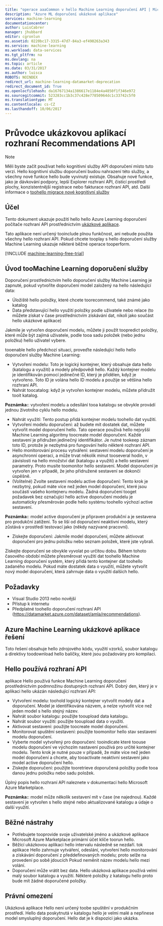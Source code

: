 ```yaml
---
title: "operace aaaCommon v hello Machine Learning doporučení API | Microsoft Docs"
description: "Azure ML doporučení ukázkové aplikace"
services: machine-learning
documentationcenter: 
author: LuisCabrer
manager: jhubbard
editor: cgronlun
ms.assetid: 0220bc17-3315-47d7-84a3-ef490263a343
ms.service: machine-learning
ms.workload: data-services
ms.tgt_pltfrm: na
ms.devlang: na
ms.topic: article
ms.date: 03/31/2017
ms.author: luisca
ROBOTS: NOINDEX
redirect_url: machine-learning-datamarket-deprecation
redirect_document_id: True
ms.openlocfilehash: da16767134a1386617e1184e4a4850f1f346e972
ms.sourcegitcommit: 523283cc1b3c37c428e77850964dc1c33742c5f0
ms.translationtype: MT
ms.contentlocale: cs-CZ
ms.lasthandoff: 10/06/2017
---
```

# <a name="recommendations-api-sample-application-walkthrough"></a>Průvodce ukázkovou aplikací rozhraní Recommendations API
> [!NOTE]
> Měli byste začít používat hello kognitivní služby API doporučení místo tuto verzi. Hello kognitivní službu doporučení budou nahrazení této služby, a všechny nové funkce hello bude vyvinutý existuje. Obsahuje nové funkce, jako je dávkování podpory, lepší Explorer rozhraní API, čisticí prostředí plochy, konzistentnější registrace nebo fakturace rozhraní API, atd.
> Další informace o [toohello migrace nové kognitivní služby](http://aka.ms/recomigrate)
> 
> 

## <a name="purpose"></a>Účel
Tento dokument ukazuje použití hello hello Azure Learning doporučení počítače rozhraní API prostřednictvím [ukázkové aplikace](https://code.msdn.microsoft.com/Recommendations-144df403).

Tato aplikace není určený tooinclude plnou funkčnost, ani nebude použita všechny hello rozhraní API. Pokud chcete tooplay s hello doporučení služby Machine Learning ukazuje některé běžné operace tooperform. 

[!INCLUDE [machine-learning-free-trial](../../includes/machine-learning-free-trial.md)]

## <a name="introduction-toomachine-learning-recommendation-service"></a>Úvod tooMachine Learning doporučení služby
Doporučení prostřednictvím hello doporučení služby Machine Learning je zapnuté, pokud vytvoříte doporučení model založený na hello následující data:

* Úložiště hello položky, které chcete toorecommend, také známé jako katalog
* Data představující hello využití položky podle uživatele nebo relace (to můžete získat v čase prostřednictvím získávání dat, nikoli jako součást hello ukázkové aplikace)

Jakmile je vytvořen doporučení modelu, můžete ji použít toopredict položky, které může být zajímá uživatele, podle tooa sadu položek (nebo jednu položku) hello uživatel vybere.

tooenable hello předchozí situaci, proveďte následující hello hello doporučení služby Machine Learning:

* Vytvoření modelu: Toto je logický kontejner, který obsahuje data hello (katalogu a využití) a modely předpovědi hello. Každý kontejner modelu je identifikován pomocí jedinečné ID, který je přidělen, když je vytvořeno. Toto ID je volána hello ID modelu a použije se většina hello rozhraní API. 
* Nahrát toocatalog: když je vytvořen kontejner modelu, můžete přidružit tooit katalog.

**Poznámka:**: vytvoření modelu a odesílání tooa katalogu se obvykle provádí jednou životního cyklu hello modelu.

* Nahrát využití: Tento postup přidá kontejner modelu toohello dat využití.
* Vytvoření modelu doporučení: až budete mít dostatek dat, můžete vytvořit model doporučení hello. Tato operace používá hello nejvyšší Machine Learning algoritmy toocreate model doporučení. Každé sestavení je přidružen jedinečný identifikátor. Je nutné tookeep záznam toto ID, protože je nezbytná pro fungování hello některé rozhraní API.
* Hello monitorování procesu vytváření: sestavení modelu doporučení je asynchronní operaci, a může trvat několik minut tooseveral hodin, v závislosti na hello množství dat (katalogu a využití) a hello sestavení parametry. Proto musíte toomonitor hello sestavení. Model doporučení je vytvořen jen v případě, že jeho přidružené sestavení se dokončí úspěšně.
* (Volitelné) Zvolte sestavení modelu active doporučení: Tento krok je nezbytný, pokud máte více než jeden model doporučení, které jsou součástí vašeho kontejneru modelu. Žádná doporučení tooget požadavek bez označující hello active doporučení modelu je automaticky přesměrován podle hello systému toohello výchozí active sestavení. 

**Poznámka:**: model active doporučení je připraven produkční a je sestavena pro produkční zatížení. To se liší od doporučení neaktivní modelu, který zůstává v prostředí testovací jako (někdy nazývané pracovní).

* Získejte doporučení: Jakmile model doporučení, můžete aktivovat doporučení pro jednu položku nebo seznam položek, které jste vybrali. 

Získejte doporučení se obvykle vyvolat po určitou dobu. Během tohoto časového období můžete přesměrovat využití dat toohello Machine Learning doporučení systém, který přidá tento kontejner dat toohello zadaného modelu. Pokud máte dostatek data o využití, můžete vytvořit nový model doporučení, která zahrnuje data o využití dalších hello. 

## <a name="prerequisites"></a>Požadavky
* Visual Studio 2013 nebo novější
* Přístup k internetu 
* Předplatné toohello doporučení rozhraní API (https://datamarket.azure.com/dataset/amla/recommendations).

## <a name="azure-machine-learning-sample-app-solution"></a>Azure Machine Learning ukázkové aplikace řešení
Toto řešení obsahuje hello zdrojového kódu, využití vzorků, soubor katalogu a direktivy toodownload hello balíčky, které jsou požadovány pro kompilaci.

## <a name="hello-apis-used"></a>Hello používá rozhraní API
aplikace Hello používá funkce Machine Learning doporučení prostřednictvím podmnožinu dostupných rozhraní API. Dobrý den, který je v aplikaci hello ukázán následující rozhraní API:

* Vytvoření modelu: toohold logický kontejner vytvořit modely dat a doporučení. Model je identifikována názvem, a nelze vytvořit více než jeden model s hello stejný název.
* Nahrát soubor katalogu: použijte tooupload data katalogu.
* Nahrát soubor využití: použijte tooupload data o využití.
* Aktivovat sestavení: použijte toocreate model doporučení.
* Monitorovat spuštění sestavení: použijte toomonitor hello stav sestavení modelu doporučení.
* Vyberte model vytvořený pro doporučení: tooindicate které toouse modelu doporučení ve výchozím nastavení používá pro určité kontejner modelu. Tento krok je nutné pouze v případě, že máte více než jeden model doporučení a chcete, aby tooactivate neaktivní sestavení jako model active doporučení hello.
* Získejte doporučení: použijte tooretrieve doporučená položky podle tooa danou jednu položku nebo sadu položek. 

Úplný popis hello rozhraní API naleznete v dokumentaci hello Microsoft Azure Marketplace. 

**Poznámka:**: model může několik sestavení mít v čase (ne najednou). Každé sestavení je vytvořen s hello stejné nebo aktualizované katalogu a údaje o další využití.

## <a name="common-pitfalls"></a>Běžné nástrahy
* Potřebujete tooprovide svoje uživatelské jméno a ukázkové aplikace Microsoft Azure Marketplace primární účet klíče toorun hello.
* Běžící ukázkovou aplikaci hello intervalu následně se nezdaří. tok aplikace Hello zahrnuje vytváření, odeslání, vytvoření hello monitorování a získávání doporučení z předdefinovaných modelu; proto selže na provedení po sobě jdoucích Pokud neměnit název modelu hello mezi volání.
* Doporučení může vrátit bez data. Hello ukázková aplikace používá velmi malý soubor katalogu a využití. Některé položky z katalogu hello proto bude mít žádné doporučené položky.

## <a name="disclaimer"></a>Právní omezení
Ukázková aplikace Hello není určený toobe spuštění v produkčním prostředí. Hello data poskytnutá v katalogu hello je velmi malé a nepřinese model smysluplný doporučení. Hello dat je k dispozici jako ukázka. 

